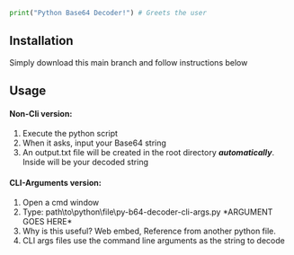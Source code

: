 ```py
print("Python Base64 Decoder!") # Greets the user
```

## Installation

Simply download this main branch and follow instructions below

## Usage

#### Non-Cli version:

1. Execute the python script
2. When it asks, input your Base64 string
3. An output.txt file will be created in the root directory **_automatically_**.  Inside will be your decoded string

#### CLI-Arguments version:

1. Open a cmd window
2. Type: path\to\python\file\py-b64-decoder-cli-args.py \*ARGUMENT GOES HERE*
3. Why is this useful? Web embed, Reference from another python file.
4. CLI args files use the command line arguments as the string to decode
